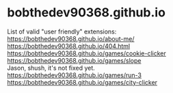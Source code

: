 # bobthedev90368.github.io

List of valid "user friendly" extensions:<br>
https://bobthedev90368.github.io/about-me/<br>
https://bobthedev90368.github.io/404.html<br>
https://bobthedev90368.github.io/games/cookie-clicker<br>
https://bobthedev90368.github.io/games/slope<br>
Jason, shush, it's not fixed yet. https://bobthedev90368.github.io/games/run-3<br>
https://bobthedev90368.github.io/games/city-clicker<br>
